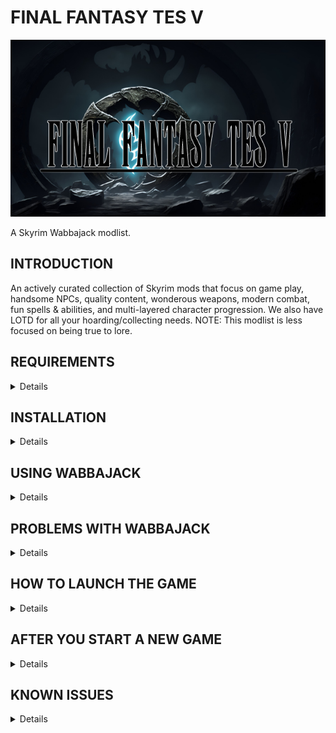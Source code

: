 # FINAL FANTASY TES V

![FINAL FANTASY TES V Title Image](https://github.com/McKaysPlay/FINAL-FANTASY-TES-V/blob/main/Final%20Fantasy%20TES%20V%20logo%20smaller.png)

A Skyrim Wabbajack modlist.

## INTRODUCTION

An actively curated collection of Skyrim mods that focus on game play, handsome NPCs, quality content, wonderous weapons, modern combat, fun spells & abilities, and multi-layered character progression. We also have LOTD for all your hoarding/collecting needs. NOTE: This modlist is less focused on being true to lore.

## REQUIREMENTS
<details>
  
* Steam version of the game installed
* Skyrim SE Creation Kit installed
* Skyrim Anniversary Edition installed
* [Nexus Premium Account](https://forums.nexusmods.com/index.php?/store/category/1-premium-membership/)
* [VectorPlexus Account](https://vectorplexis.com/)

</details> 
 
## INSTALLATION
<details>
  
## Installing Microsoft Visual C++ Redistributable Package

The _Microsoft Visual C++_ redistributable package is required for _Mod Organizer 2_ and you can download it from _Microsoft._ Download the x64 version under "Visual Studio 2015, 2017 and 2019" [here](https://aka.ms/vs/16/release/vc_redist.x64.exe).

## Steam Config

**Change Steam's Update Behavior**

To ensure that _Steam_ does not automatically update _Skyrim_ for you and lock you out of playing your _Wabbajack_ modlist(s), open the Properties window of _Skyrim AE_ in _Steam_, navigate to the Updates tab and change Automatic updates to _Only update this game when I launch it_. You should also disable the _Steam Cloud_. It is incompatible with the profile-specific saves of a _Wabbajack_ modlist.

**Set the Game language to English**

_Wabbajack_ will check your game files and make sure that your installed version is the same as my installed version. This also means that any other language than English will fail the installation. You can change the game's language in the Properties window as mentioned above. It may be required to verify your files afterward.

**Install Skyrim** 

The _Anniversary Edition_ upgrade is required. No exceptions will be made. If you do not have the game installed, do so and launch the vanilla game to download all _Creation Club_ content available with the upgrade. If for some reason you have problems with your _Steam_ installation, you may need to verify the local content as described in _Steam's_ documentation.

If you didn't see / do the step in the image below when you first launch Skyrim AE, then you either don't have the AE DLC or you missed this step.  Verify your Steam files for Skyrim AE which _should_ correct this for you. 

[Skyrim Anniversary Edition Download prompt](https://preview.redd.it/nt92sg8mdxy71.png?width=3840&format=png&auto=webp&v=enabled&s=4ab3b1b975064119797409185cedd9dfc5c5e5e7)

_Source: [Reddit Post](https://www.reddit.com/r/skyrim/comments/qrgion/screenshots_on_xbox_series_x/)_

**Do Not Use Any Part of This List in a Protected Folder**

This includes `Program Files,` `Program Files (x86)`, `Downloads`, `Documents`, the `Desktop` or any other folders that _Windows_ considers "Protected" (essential to the operating system). If the _Wabbajack_ folder, the _Skyrim Special Edition_ folder, the _Steam_ folder, the modlist folder or the downloads folder are in any of these directories, the modlist will not function properly. Relocate offending folders to a non-Protected location such as the root directory of one of your drives. (D:\ for example.)

**Do Not Use Any Protected Folders inside of OneDrive**

You will experience unusual behavior if your `My Games` folder (usually in the `Documents` folder) is part of a _OneDrive_ Cloud Folder. You will need to relocate it or disable _OneDrive._ There are no exceptions.

**Make Exceptions for Anti-Malware Programs**

Exclude antivirus and anti-malware programs from monitoring three directories: those containing the _Wabbajack_ app, the _Skyrim Special Edition_ game folder, and the directory in which you wish to install the modlist. _Wabbajack_ and _Mod Organizer 2_ both use low-level file system virtualization which most anti-malware programs falsely detect as malicious. 

Particularly intrusive malware solutions such as _Bitdefender_ and _Webroot_ don't propery respect exclusions and cannot be completely disabled -- they must be fully uninstalled.

**Set Pagefile to 40GB Or Above**

This can be accomplished in the System Settings for Windows. It is recommended to set the minimum and maximum pagefile size to `40,960` all on one solid state drive as mentioned above. More than one pagefile is not needed so long as it is large enough and located on a fast enough drive.

**Ensure Enough Free Storage Space**

FINAL FANTASY TES V requires **223GB** of space for the install and **134GB** of space for the downloads. You can have these located on seperate drives, or on the same drive for a total space requirement of **357GB**. Finally, I don't recommend reducing the free space on any drive below **15%** (the bar in _File Manager_ will turn red) or you will suffer performance problems.
  
</details>
  
##  USING WABBAJACK
<details>

The download and installation process can take a very long time depending on your system specs. 

It is advised to have ALL relevant folders (for `Wabbajack.exe`, `Steam`, the modlist folder, and the downloads folder) on a solid state drive. Do not place any of these folders on a hard disk drive, flash drive, or external drive of any kind. After the list is installed, you can relocate **only** the downloads folder to such a drive.

</details>

##  PROBLEMS WITH WABBAJACK
<details>

There are a lot of different scenarios where _Wabbajack_ will produce an error. **Re-run _Wabbajack_ before seeking assistance.** _Wabbajack_ will only download and reinstall the bare minimum necessary to get the modlist working. 

**DO NOT CONTACT MOD AUTHORS DIRECTLY.**

I, McKaysPlay, fully accept any responsibility for difficulties with this list and any conflicts I introduce, so please do not question mod authors on the _Nexus_, _Vector Plexus_, or any other site about bugs that may result from this lists' use. Direct your questions to the [McKaysPlay Discord](https://discord.gg/HVprjjaqwq), not the mod authors who should never be expected to support a modlist setup.

**Various files beginning with "cc" and ending with "esl" or "esm" failed to download.**

You did not purchase the $20 upgrade to Skyrim. This is not negotiable. Purchase it, verify it, delete it and re-download it if necessary, and try again.  

Again, if you don't / didn't see the below you don't have the AE version installed.

[Skyrim Anniversary Edition Download prompt](https://preview.redd.it/nt92sg8mdxy71.png?width=3840&format=png&auto=webp&v=enabled&s=4ab3b1b975064119797409185cedd9dfc5c5e5e7)

_Source: [Reddit Post](https://www.reddit.com/r/skyrim/comments/qrgion/screenshots_on_xbox_series_x/)_

**Could not download x:**

Some Internet providers have difficulty accessing the servers which host the files comprising the list. Try using a VPN (Virtual Private Network) with a terminus set to the United States. Free options include _ProtonVPN_ and _Cloudflare WARP._ If a download gets interrupted, you may need to delete all corrupt local copies before trying again.

**Wabbajack could not find m-Cy game folder:**

FINAL FANTASY TES V will not work with a GOG or pirated version of the game. If you own the game on _Steam,_ go back to the Installation step. If this still doesn't work, ensure that you are not running Wabbajack as an Administrator. **DO NOT ASK FOR HELP WITH PIRATED GAMES.**

</details>

## HOW TO LAUNCH THE GAME
<details>
  
1. Navigate to the location where you installed the Wabbajack list
1. Open Mod Organizer.exe
1. Use the drop down list in the top right corner of Mod Organizer to select _Final Fantasy TES V_
1. Click Run in the top right corner of Mod Organizer.
1. Wait a few minutes while Skyrim boots up to the Main Menu
1. Seriously, it takes a bit to get everything loaded

</details>

## AFTER YOU START A NEW GAME 
<details>

1. Create and name your character in Racemenu.
1. Wait for **ALL** the messages in the top left corner of your screen to stop scrolling by, this will take a few minutes.
1. Click OK on the _you need to close the menu now._ popup.
1. Click OK on the _MCM Configuration_ has finished playing_ popup.
1. Seriously, don't open any menus, don't save, don't talk to the little dragon, don't try to leave until there are no more messages scrolling in the top left corner of your screen.
1. When the game asks _Would you like to assign your attributes now?_ - Choose Yes.
1. When the game asks you to _Choose Difficulty Level for Ava_ - Choose Novice (30).
1. Loot the room for gear, weapons, food, potions, and spell books (feel free to take everything if you can carry it).
1. Hit Tab and open _MAGIC_ menu.
1. Navigate to _POWERS_ tab.
1. Equip _Reflect_.
1. Close menus.
1. Hit Z to activate Reflect and choose a Skill to increase by 10 points from your background before you were an adventurer.
1. Hit Tab to open _ITEMS_ menu.
1. Read _Spellforge Manual_.
1. Choose Yes to import spells, this will take a few minutes.
1. Close menus.
1. Wait until message shows up that all spells have been imported and click Ok.
1. Click _Conjure Forge: Not Learned_ to learn how to conjure the Spellforge
1. Click _Close_ to close menus.
1. Talk to The Messenger (the little dragon) and choose your fate **picking a vampire start is not recommended - see known issues**
1. Open and walk through the door, be patient as the game prepares and loads your world.
1. Shortly after loading into the game world Moonlight Tales will ask what option to scale the werewolf perks to - there is no wrong answer, choose what you like, you can always change your selection later with the configureation ring.
1. **If your character's face doesn't look right see known issues**
1. Go forth and adventure!
  
</details>

## KNOWN ISSUES
<details>
Please remember this is an ALPHA build. Bugs, crashes, and glitches should be expected (and reported!)

* Fire place textures are missing/purple (This is an Embers XD issue meaning I need to add another patch)
* Powerful and aggressive creatures start spawning in Vampire Coven/Caves **VERY** quickly after entering them. This should only be an issue if you picked a Vampire start - Run to the exit as quick as you can.
* The game can forget to load your face properly. Open up the console with `tilde`. Then type `showracemenu` and hit enter. Then close the console with `tilde` again. Then simply hit the Done key and accept the name of your character.
  
</details>
